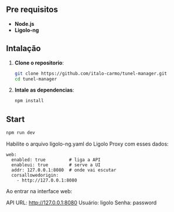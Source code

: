 ## Pre requisitos

- **Node.js**
- **Ligolo-ng**

## Intalação

1. **Clone o repositorio**:

   ```bash
   git clone https://github.com/italo-carmo/tunel-manager.git
   cd tunel-manager
   ```

2. **Intale as dependencias**:

   ```bash
   npm install
   ```

## Start

```bash
npm run dev
```

Habilite o arquivo ligolo-ng.yaml do Ligolo Proxy com esses dados:
```
web:
  enabled: true         # liga a API
  enableui: true        # serve a UI
  addr: 127.0.0.1:8080  # onde vai escutar
  corsallowedorigin:
    - http://127.0.0.1:8080
```
Ao entrar na interface web:

API URL: http://127.0.0.1:8080
Usuário: ligolo
Senha: password
